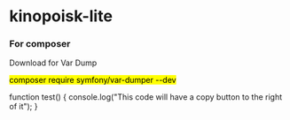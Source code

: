 # kinopoisk-lite


<h3>For composer</h3>
<p>Download for Var Dump</p>
<mark>composer require symfony/var-dumper --dev </mark>

function test() {
  console.log("This code will have a copy button to the right of it");
}
